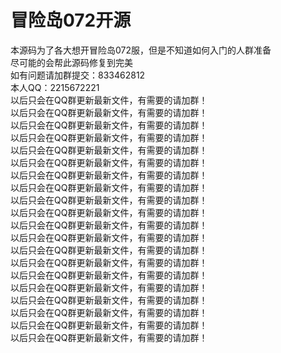 # 冒险岛072开源

本源码为了各大想开冒险岛072服，但是不知道如何入门的人群准备  
尽可能的会帮此源码修复到完美  
如有问题请加群提交：833462812  
本人QQ：2215672221  
以后只会在QQ群更新最新文件，有需要的请加群！  
以后只会在QQ群更新最新文件，有需要的请加群！  
以后只会在QQ群更新最新文件，有需要的请加群！  
以后只会在QQ群更新最新文件，有需要的请加群！  
以后只会在QQ群更新最新文件，有需要的请加群！  
以后只会在QQ群更新最新文件，有需要的请加群！  
以后只会在QQ群更新最新文件，有需要的请加群！  
以后只会在QQ群更新最新文件，有需要的请加群！  
以后只会在QQ群更新最新文件，有需要的请加群！  
以后只会在QQ群更新最新文件，有需要的请加群！  
以后只会在QQ群更新最新文件，有需要的请加群！  
以后只会在QQ群更新最新文件，有需要的请加群！  
以后只会在QQ群更新最新文件，有需要的请加群！  
以后只会在QQ群更新最新文件，有需要的请加群！  
以后只会在QQ群更新最新文件，有需要的请加群！  
以后只会在QQ群更新最新文件，有需要的请加群！  
以后只会在QQ群更新最新文件，有需要的请加群！  
以后只会在QQ群更新最新文件，有需要的请加群！  
以后只会在QQ群更新最新文件，有需要的请加群！  
以后只会在QQ群更新最新文件，有需要的请加群！  

